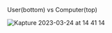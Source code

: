 User(bottom) vs Computer(top)

![Kapture 2023-03-24 at 14 41 14](https://user-images.githubusercontent.com/112631548/227556693-e553032a-2785-4ab9-b83e-fcbd663e28ec.gif)
